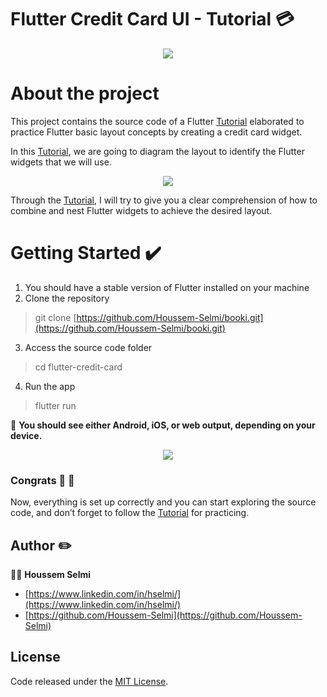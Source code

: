 
  
# Flutter Credit Card UI - Tutorial 💳

<p align="center">
  <img src="https://firebasestorage.googleapis.com/v0/b/booki-26bbf.appspot.com/o/banner_final.png?alt=media&token=b98db805-6c2b-4e87-841d-c07f98033d6b">
</p>


# About the project 
This project contains the source code of a Flutter [Tutorial](https://medium.com/@selmi.hussem/practice-flutter-layout-concepts-by-creating-a-credit-card-widget-tutorial-1fbc8a9e36e) elaborated to practice Flutter basic layout concepts by creating a credit card widget.

In this [Tutorial](https://medium.com/@selmi.hussem/practice-flutter-layout-concepts-by-creating-a-credit-card-widget-tutorial-1fbc8a9e36e), we are going to diagram the layout to identify the Flutter widgets that we will use.

<p align="center">
  <img src="https://firebasestorage.googleapis.com/v0/b/booki-26bbf.appspot.com/o/card_diagram_final.png?alt=media&token=14d50b03-253d-4eba-9b52-c0dbafd30f35">
</p>

Through the [Tutorial](https://medium.com/@selmi.hussem/practice-flutter-layout-concepts-by-creating-a-credit-card-widget-tutorial-1fbc8a9e36e), I will try to give you a clear comprehension of how to combine and nest Flutter widgets to achieve the desired layout.







# Getting Started ✔️

1. You should have a stable version of Flutter installed on your machine
2. Clone the repository 
	

>   git clone  [https://github.com/Houssem-Selmi/booki.git](https://github.com/Houssem-Selmi/booki.git)

3. Access the source code folder 
>  cd flutter-credit-card

4. Run the app
> flutter run

📱 **You should see either Android, iOS, or web output, depending on your device.** 

<p align="center">
  <img src="https://firebasestorage.googleapis.com/v0/b/booki-26bbf.appspot.com/o/overview_final.png?alt=media&token=6a62b88d-2feb-47ea-acdd-4d846377c348">
</p>
 
 ### Congrats 👏 🎉 
Now, everything is set up correctly and you can start exploring the source code, and don’t forget to follow the [Tutorial](https://medium.com/@selmi.hussem/practice-flutter-layout-concepts-by-creating-a-credit-card-widget-tutorial-1fbc8a9e36e) for practicing. 


## Author  :pencil2:

👨‍💻 **Houssem Selmi** 
* [https://www.linkedin.com/in/hselmi/](https://www.linkedin.com/in/hselmi/)
* [https://github.com/Houssem-Selmi](https://github.com/Houssem-Selmi)




## License

Code released under the  [ MIT License](https://github.com/Houssem-Selmi/booki/blob/master/LICENSE.txt).
